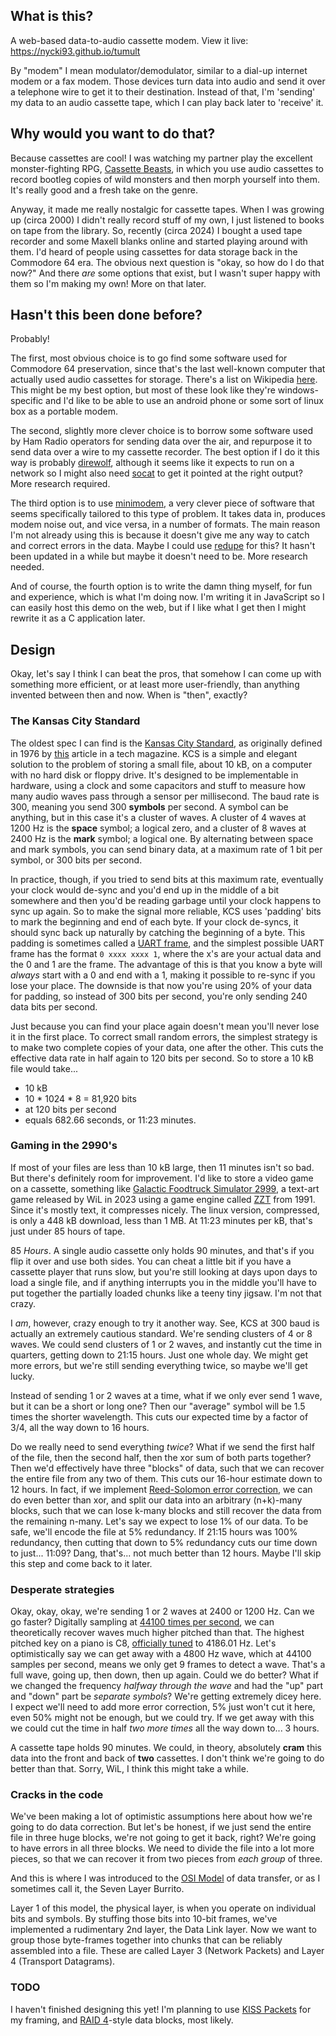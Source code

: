 ## What is this?

A web-based data-to-audio cassette modem. View it live: <https://nycki93.github.io/tumult>

By "modem" I mean modulator/demodulator, similar to a dial-up internet modem or a fax modem. Those devices turn data into audio and send it over a telephone wire to get it to their destination. Instead of that, I'm 'sending' my data to an audio cassette tape, which I can play back later to 'receive' it.

## Why would you want to do that?

Because cassettes are cool! I was watching my partner play the excellent monster-fighting RPG, [Cassette Beasts](https://www.cassettebeasts.com/), in which you use audio cassettes to record bootleg copies of wild monsters and then morph yourself into them. It's really good and a fresh take on the genre.

Anyway, it made me really nostalgic for cassette tapes. When I was growing up (circa 2000) I didn't really record stuff of my own, I just listened to books on tape from the library. So, recently (circa 2024) I bought a used tape recorder and some Maxell blanks online and started playing around with them. I'd heard of people using cassettes for data storage back in the Commodore 64 era. The obvious next question is "okay, so how do I do that now?" And there _are_ some options that exist, but I wasn't super happy with them so I'm making my own! More on that later.

## Hasn't this been done before?

Probably!

The first, most obvious choice is to go find some software used for Commodore 64 preservation, since that's the last well-known computer that actually used audio cassettes for storage. There's a list on Wikipedia [here](https://en.wikipedia.org/wiki/Commodore_64_disk_and_tape_emulation). This might be my best option, but most of these look like they're windows-specific and I'd like to be able to use an android phone or some sort of linux box as a portable modem.

The second, slightly more clever choice is to borrow some software used by Ham Radio operators for sending data over the air, and repurpose it to send data over a wire to my cassette recorder. The best option if I do it this way is probably [direwolf](https://github.com/wb2osz/direwolf), although it seems like it expects to run on a network so I might also need [socat](https://manpages.org/socat) to get it pointed at the right output? More research required.

The third option is to use [minimodem](http://www.whence.com/minimodem/), a very clever piece of software that seems specifically tailored to this type of problem. It takes data in, produces modem noise out, and vice versa, in a number of formats. The main reason I'm not already using this is because it doesn't give me any way to catch and correct errors in the data. Maybe I could use [redupe](https://github.com/rescrv/redupe) for this? It hasn't been updated in a while but maybe it doesn't need to be. More research needed.

And of course, the fourth option is to write the damn thing myself, for fun and experience, which is what I'm doing now. I'm writing it in JavaScript so I can easily host this demo on the web, but if I like what I get then I might rewrite it as a C application later.

## Design

Okay, let's say I think I can beat the pros, that somehow I can come up with something more efficient, or at least more user-friendly, than anything invented between then and now. When is "then", exactly?

### The Kansas City Standard

The oldest spec I can find is the [Kansas City Standard](https://en.wikipedia.org/wiki/Kansas_City_standard), as originally defined in 1976 by [this](https://web.archive.org/web/20161224113109/http://www.swtpc.com/mholley/AC30/KansasCityStandard.htm) article in a tech magazine. KCS is a simple and elegant solution to the problem of storing a small file, about 10 kB, on a computer with no hard disk or floppy drive. It's designed to be implementable in hardware, using a clock and some capacitors and stuff to measure how many audio waves pass through a sensor per millisecond. The baud rate is 300, meaning you send 300 **symbols** per second. A symbol can be anything, but in this case it's a cluster of waves. A cluster of 4 waves at 1200 Hz is the **space** symbol; a logical zero, and a cluster of 8 waves at 2400 Hz is the **mark** symbol; a logical one. By alternating between space and mark symbols, you can send binary data, at a maximum rate of 1 bit per symbol, or 300 bits per second.

In practice, though, if you tried to send bits at this maximum rate, eventually your clock would de-sync and you'd end up in the middle of a bit somewhere and then you'd be reading garbage until your clock happens to sync up again. So to make the signal more reliable, KCS uses 'padding' bits to mark the beginning and end of each byte. If your clock de-syncs, it should sync back up naturally by catching the beginning of a byte. This padding is sometimes called a [UART frame](https://en.wikipedia.org/wiki/Universal_asynchronous_receiver-transmitter#Data_framing), and the simplest possible UART frame has the format `0 xxxx xxxx 1`, where the x's are your actual data and the 0 and 1 are the frame. The advantage of this is that you know a byte will _always_ start with a 0 and end with a 1, making it possible to re-sync if you lose your place. The downside is that now you're using 20% of your data for padding, so instead of 300 bits per second, you're only sending 240 data bits per second. 

Just because you can find your place again doesn't mean you'll never lose it in the first place. To correct small random errors, the simplest strategy is to make two complete copies of your data, one after the other. This cuts the effective data rate in half again to 120 bits per second. So to store a 10 kB file would take...

- 10 kB
- 10 * 1024 * 8 = 81,920 bits
- at 120 bits per second
- equals 682.66 seconds, or 11:23 minutes.

### Gaming in the 2990's

If most of your files are less than 10 kB large, then 11 minutes isn't so bad. But there's definitely room for improvement. I'd like to store a video game on a cassette, something like [Galactic Foodtruck Simulator 2999](https://stale-meme.itch.io/gfs), a text-art game released by WiL in 2023 using a game engine called [ZZT](https://en.wikipedia.org/wiki/ZZT) from 1991. Since it's mostly text, it compresses nicely. The linux version, compressed, is only a 448 kB download, less than 1 MB. At 11:23 minutes per kB, that's just under 85 hours of tape. 

85 *Hours*. A single audio cassette only holds 90 minutes, and that's if you flip it over and use both sides. You can cheat a little bit if you have a cassette player that runs slow, but you're still looking at days upon days to load a single file, and if anything interrupts you in the middle you'll have to put together the partially loaded chunks like a teeny tiny jigsaw. I'm not that crazy.

I *am*, however, crazy enough to try it another way. See, KCS at 300 baud is actually an extremely cautious standard. We're sending clusters of 4 or 8 waves. We could send clusters of 1 or 2 waves, and instantly cut the time in quarters, getting down to 21:15 hours. Just one whole day. We might get more errors, but we're still sending everything twice, so maybe we'll get lucky.

Instead of sending 1 or 2 waves at a time, what if we only ever send 1 wave, but it can be a short or long one? Then our "average" symbol will be 1.5 times the shorter wavelength. This cuts our expected time by a factor of 3/4, all the way down to 16 hours.

Do we really need to send everything _twice_? What if we send the first half of the file, then the second half, then the xor sum of both parts together? Then we'd effectively have three "blocks" of data, such that we can recover the entire file from any two of them. This cuts our 16-hour estimate down to 12 hours. In fact, if we implement [Reed-Solomon error correction](https://en.wikipedia.org/wiki/Reed%E2%80%93Solomon_error_correction), we can do even better than xor, and split our data into an arbitrary (n+k)-many blocks, such that we can lose k-many blocks and still recover the data from the remaining n-many. Let's say we expect to lose 1% of our data. To be safe, we'll encode the file at 5% redundancy. If 21:15 hours was 100% redundancy, then cutting that down to 5% redundancy cuts our time down to just... 11:09? Dang, that's... not much better than 12 hours. Maybe I'll skip this step and come back to it later.

### Desperate strategies

Okay, okay, okay, we're sending 1 or 2 waves at 2400 or 1200 Hz. Can we go faster? Digitally sampling at [44100 times per second](https://en.wikipedia.org/wiki/44,100_Hz), we can theoretically recover waves much higher pitched than that. The highest pitched key on a piano is C8, [officially tuned](https://en.wikipedia.org/wiki/Piano_key_frequencies) to 4186.01 Hz. Let's optimistically say we can get away with a 4800 Hz wave, which at 44100 samples per second, means we only get 9 frames to detect a wave. That's a full wave, going up, then down, then up again. Could we do better? What if we changed the frequency _halfway through the wave_ and had the "up" part and "down" part be _separate symbols_? We're getting extremely dicey here. I expect we'll need to add more error correction, 5% just won't cut it here, even 50% might not be enough, but we could try. If we get away with this we could cut the time in half _two more times_ all the way down to... 3 hours.

A cassette tape holds 90 minutes. We could, in theory, absolutely __cram__ this data into the front and back of __two__ cassettes. I don't think we're going to do better than that. Sorry, WiL, I think this might take a while.

### Cracks in the code

We've been making a lot of optimistic assumptions here about how we're going to do data correction. But let's be honest, if we just send the entire file in three huge blocks, we're not going to get it back, right? We're going to have errors in all three blocks. We need to divide the file into a lot more pieces, so that we can recover it from two pieces from _each group_ of three.

And this is where I was introduced to the [OSI Model](https://en.wikipedia.org/wiki/OSI_model) of data transfer, or as I sometimes call it, the Seven Layer Burrito.

Layer 1 of this model, the physical layer, is when you operate on individual bits and symbols. By stuffing those bits into 10-bit frames, we've implemented a rudimentary 2nd layer, the Data Link layer. Now we want to group those byte-frames together into chunks that can be reliably assembled into a file. These are called Layer 3 (Network Packets) and Layer 4 (Transport Datagrams).

### TODO

I haven't finished designing this yet! I'm planning to use [KISS Packets](https://en.wikipedia.org/wiki/AX.25#KISS-mode_framing) for my framing, and [RAID 4](https://en.wikipedia.org/wiki/Standard_RAID_levels#RAID_4)-style data blocks, most likely.
